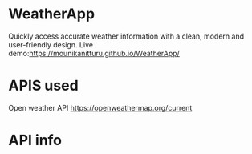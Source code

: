 # WeatherApp
Quickly access accurate weather information with a clean, modern and user-friendly design.
Live demo:https://mounikanitturu.github.io/WeatherApp/
# APIS used
Open weather API
https://openweathermap.org/current
# API info

